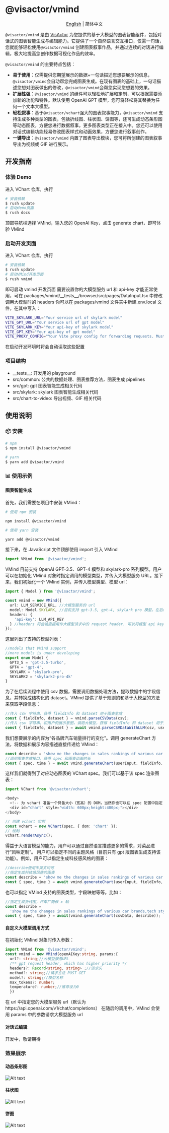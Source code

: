 # @visactor/vmind

<div align="center">

[English](README.md) | 简体中文

</div>

`@visactor/vmind` 是由 [VisActor](https://www.visactor.io/) 为您提供的基于大模型的图表智能组件，包括对话式的图表智能生成与编辑能力。它提供了一个自然语言交互接口，仅需一句话，您就能够轻松使用`@visactor/vmind` 创建图表叙事作品，并通过连续的对话进行编辑，极大地提高您创作数据可视化作品的效率。

`@visactor/vmind` 的主要特点包括：

- **易于使用**：仅需提供您期望展示的数据+一句话描述您想要展示的信息，`@visactor/vmind`会自动帮您完成图表生成。在现有图表的基础上，一句话描述您想对图表做出的修改，`@visactor/vmind`会帮您实现您想要的效果。
- **扩展性强**：`@visactor/vmind` 的组件可以轻松地扩展和定制，可以根据需要添加新的功能和特性。默认使用 OpenAI GPT 模型，您可将轻松将其替换为任何一个文本大模型。
- **轻松叙事**：基于`@visactor/vchart`强大的图表叙事能力，`@visactor/vmind` 支持生成多种类型的图表，包括折线图、柱状图、饼图等，还可生成动态条形图等动态图表，方便您进行数据叙事。更多图表类型正在接入中。您还可以使用对话式编辑功能轻易修改图表样式和动画效果，方便您进行叙事创作。
- **一键导出**：`@visactor/vmind` 内置了图表导出模块，您可将所创建的图表叙事导出为视频或 GIF 进行展示。

## 开发指南

### 体验 Demo

进入 VChart 仓库，执行

```bash
# 安装依赖
$ rush update
# 启动demo页面
$ rush docs
```

顶部导航栏选择 VMind，输入您的 OpenAI Key，点击 generate chart，即可体验 VMind

### 启动开发页面

进入 VChart 仓库，执行

```bash
# 安装依赖
$ rush update
# 启动VMind开发页面
$ rush vmind
```

即可启动 vmind 开发页面
需要设置你的大模型服务 url 和 api-key 才能正常使用，可在 packages/vmind/\_\_tests\_\_/browser/src/pages/DataInput.tsx 中修改调用大模型时的 headers
你可以在 packages/vmind 文件夹中新建.env.local 文件，在其中写入：

```bash
VITE_SKYLARK_URL="Your service url of skylark model"
VITE_GPT_URL="Your service url of gpt model"
VITE_SKYLARK_KEY="Your api-key of skylark model"
VITE_GPT_KEY="Your api-key of gpt model"
VITE_PROXY_CONFIG="Your Vite proxy config for forwarding requests. Must be in JSON string format and is optional. Example: {"proxy": {"/v1": {"target": "https://api.openai.com/","changeOrigin": true},"/openapi": {"target": "https://api.openai.com/","changeOrigin": true}}}"
```

在启动开发环境时将会自动读取这些配置

### 项目结构

- \_\_tests\_\_: 开发用的 playground
- src/common: 公共的数据处理、图表推荐方法，图表生成 pipelines
- src/gpt: gpt 图表智能生成相关代码
- src/skylark: skylark 图表智能生成相关代码
- src/chart-to-video: 导出视频、GIF 相关代码

## 使用说明

### 📦 安装

```bash
# npm
$ npm install @visactor/vmind

# yarn
$ yarn add @visactor/vmind
```

### 📊 使用示例

#### 图表智能生成

首先，我们需要在项目中安装 VMind：

```bash
# 使用 npm 安装

npm install @visactor/vmind

# 使用 yarn 安装

yarn add @visactor/vmind
```

接下来，在 JavaScript 文件顶部使用 import 引入 VMind

```typescript
import VMind from '@visactor/vmind';
```

VMind 目前支持 OpenAI GPT-3.5、GPT-4 模型和 skylark-pro 系列模型。用户可以在初始化 VMind 对象时指定调用的模型类型，并传入大模型服务 URL。接下来，我们初始化一个 VMind 实例，并传入模型类型、模型 url：

```typescript
import { Model } from '@visactor/vmind';

const vmind = new VMind({
  url: LLM_SERVICE_URL, //大模型服务的 url
  model: Model.SKYLARK, //目前支持 gpt-3.5, gpt-4, skylark pro 模型。在后续的图表生成中将调用指定的模型
  headers: {
    'api-key': LLM_API_KEY
  } //headers 将会被直接用作大模型请求中的 request header. 可以将模型 api key 放入 header 中
});
```

这里列出了支持的模型列表：

```typescript
//models that VMind support
//more models is under developing
export enum Model {
  GPT3_5 = 'gpt-3.5-turbo',
  GPT4 = 'gpt-4',
  SKYLARK = 'skylark-pro',
  SKYLARK2 = 'skylark2-pro-4k'
}
```

为了在后续流程中使用 csv 数据，需要调用数据处理方法，提取数据中的字段信息，并转换成结构化的 dataset。VMind 提供了基于规则的和基于大模型的方法来获取字段信息：

```typescript
//传入 csv 字符串，获得 fieldInfo 和 dataset 用于图表生成
const { fieldInfo, dataset } = vmind.parseCSVData(csv);
//传入 csv 字符串，和用户的展示意图，调用大模型，获得 fieldInfo 和 dataset 用于图表生成。NOTE：这将会把明数据传给大模型
const { fieldInfo, dataset } = await vmind.parseCSVDataWithLLM(csv, userInput);
```

我们想要展示的内容为“各品牌汽车销量排行的变化”。调用 generateChart 方法，将数据和展示内容描述直接传递给 VMind：

```typescript
const describe = 'show me the changes in sales rankings of various car brand';
//调用图表生成接口，获得 spec 和图表动画时长
const { spec, time } = await vmind.generateChart(userInput, fieldInfo, dataset);
```

这样我们就得到了对应动态图表的 VChart spec。我们可以基于该 spec 渲染图表：

```typescript
import VChart from '@visactor/vchart';

<body>
  <!-- 为 vchart 准备一个具备大小（宽高）的 DOM，当然你也可以在 spec 配置中指定 -->
  <div id="chart" style="width: 600px;height:400px;"></div>
</body>

// 创建 vchart 实例
const vchart = new VChart(spec, { dom: 'chart' });
// 绘制
vchart.renderAsync();
```

得益于大语言模型的能力，用户可以通过自然语言描述更多的需求，对菜品进行“风味定制”。
用户可以指定不同的主题风格（目前只有 gpt 版图表生成支持该功能）。例如，用户可以指定生成科技感风格的图表：

```typescript
//describe使用中英文均可
//指定生成科技感风格的图表
const describe = 'show me the changes in sales rankings of various car brand,tech style';
const { spec, time } = await vmind.generateChart(userInput, fieldInfo, dataset);
```

也可以指定 VMind 支持的图表类型，字段映射等等。比如：

```typescript
//指定生成折线图，汽车厂商做 x 轴
const describe =
  'show me the changes in sales rankings of various car brands,tech style.Using a line chart, Manufacturer makes the x-axis';
const { spec, time } = await(vmind.generateChart(csvData, describe));
```

#### 自定义大模型调用方式

在初始化 VMind 对象时传入参数：

```typescript
import VMind from '@visactor/vmind';
const vmind = new VMind(openAIKey:string, params:{
  url?: string;//大模型服务URL
  /** gpt request header, which has higher priority */
  headers?: Record<string, string> ;//请求头
  method?: string;//请求方法 POST GET
  model?: string;//模型名称
  max_tokens?: number;
  temperature?: number;//推荐设为0
  })
```

在 url 中指定您的大模型服务 url（默认为https://api.openai.com/v1/chat/completions）
在随后的调用中，VMind 会使用 params 中的参数请求大模型服务 url

#### 对话式编辑

开发中，敬请期待

### 效果展示

#### 动态条形图

![Alt text](https://lf9-dp-fe-cms-tos.byteorg.com/obj/bit-cloud/VChart-Video-2.gif)

#### 柱状图

![Alt text](https://lf9-dp-fe-cms-tos.byteorg.com/obj/bit-cloud/VChart-Video-1.gif)

#### 饼图

![Alt text](https://lf9-dp-fe-cms-tos.byteorg.com/obj/bit-cloud/VChart-Video-3.gif)
